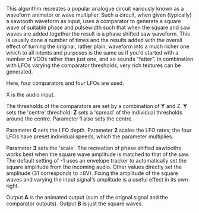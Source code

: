 
This algorithm recreates a popular analogue circuit variously known as a waveform animator or wave multiplier. Such a
circuit, when given
(typically) a sawtooth waveform as input, uses a comparator to generate a square wave of suitable phase and pulsewidth
such that when the square and saw waves are added together the result is a phase shifted saw waveform. This is usually
done a number of times and the results added with the overall effect of turning the original, rather plain, waveform
into a much richer one which to all intents and purposes is the same as if you'd started with a number of VCOs rather
than just one, and so sounds "fatter". In combination with LFOs varying the comparator thresholds, very rich textures
can be generated.

Here, four comparators and four LFOs are used.

X is the audio input.

The thresholds of the comparators are set by a combination of **Y** and Z. **Y** sets the 'centre' threshold; **Z** sets a 'spread'
of the individual thresholds around the centre. Parameter **1** also sets the centre.

Parameter **0** sets the LFO depth. Parameter **2** scales the LFO rates; the four LFOs have preset individual speeds, which the
parameter multiplies.

Parameter **3** sets the 'scale'. The recreation of phase shifted sawtooths works best when the square wave amplitude is
matched to that of the saw. The default setting of -1 uses an envelope tracker to automatically set the square amplitude
from the incoming audio. Other values directly set the amplitude (31 corresponds to ±8V). Fixing the amplitude of the
square waves and varying the input signal's amplitude is a useful effect in its own right.

Output **A** is the animated output (sum of the orignal signal and the comparator outputs). Output **B** is just the square
waves.

